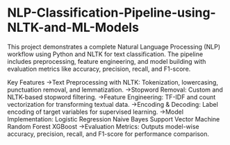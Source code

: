 # NLP-Classification-Pipeline-using-NLTK-and-ML-Models
This project demonstrates a complete Natural Language Processing (NLP) workflow using Python and NLTK for text classification. The pipeline includes preprocessing, feature engineering, and model building with evaluation metrics like accuracy, precision, recall, and F1-score.

Key Features
->Text Preprocessing with NLTK: Tokenization, lowercasing, punctuation removal, and lemmatization.
->Stopword Removal: Custom and NLTK-based stopword filtering.
->Feature Engineering: TF-IDF and count vectorization for transforming textual data.
->Encoding & Decoding: Label encoding of target variables for supervised learning.
->Model Implementation:
  Logistic Regression
  Naive Bayes
  Support Vector Machine
  Random Forest
  XGBoost 
->Evaluation Metrics: Outputs model-wise accuracy, precision, recall, and F1-score for performance comparison.
